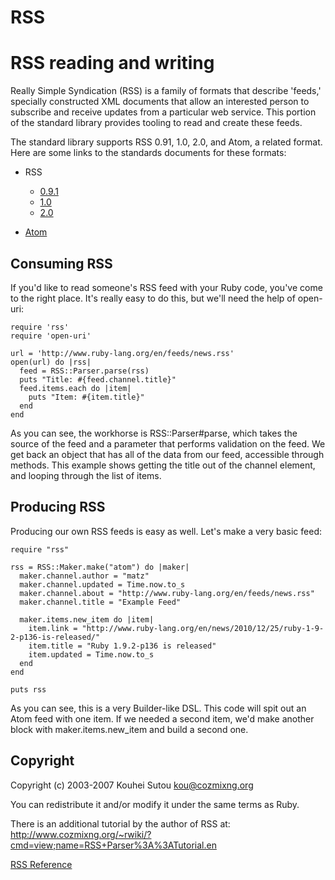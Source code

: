 # RSS

# RSS reading and writing

Really Simple Syndication (RSS) is a family of formats that describe 'feeds,'
specially constructed XML documents that allow an interested person to
subscribe and receive updates from a particular web service. This portion of
the standard library provides tooling to read and create these feeds.

The standard library supports RSS 0.91, 1.0, 2.0, and Atom, a related format.
Here are some links to the standards documents for these formats:

*   RSS
    *   [0.9.1](http://www.rssboard.org/rss-0-9-1-netscape)
    *   [1.0](http://web.resource.org/rss/1.0/)
    *   [2.0](http://www.rssboard.org/rss-specification)

*   [Atom](http://tools.ietf.org/html/rfc4287)


## Consuming RSS

If you'd like to read someone's RSS feed with your Ruby code, you've come to
the right place. It's really easy to do this, but we'll need the help of
open-uri:

    require 'rss'
    require 'open-uri'

    url = 'http://www.ruby-lang.org/en/feeds/news.rss'
    open(url) do |rss|
      feed = RSS::Parser.parse(rss)
      puts "Title: #{feed.channel.title}"
      feed.items.each do |item|
        puts "Item: #{item.title}"
      end
    end

As you can see, the workhorse is RSS::Parser#parse, which takes the source of
the feed and a parameter that performs validation on the feed. We get back an
object that has all of the data from our feed, accessible through methods.
This example shows getting the title out of the channel element, and looping
through the list of items.

## Producing RSS

Producing our own RSS feeds is easy as well. Let's make a very basic feed:

    require "rss"

    rss = RSS::Maker.make("atom") do |maker|
      maker.channel.author = "matz"
      maker.channel.updated = Time.now.to_s
      maker.channel.about = "http://www.ruby-lang.org/en/feeds/news.rss"
      maker.channel.title = "Example Feed"

      maker.items.new_item do |item|
        item.link = "http://www.ruby-lang.org/en/news/2010/12/25/ruby-1-9-2-p136-is-released/"
        item.title = "Ruby 1.9.2-p136 is released"
        item.updated = Time.now.to_s
      end
    end

    puts rss

As you can see, this is a very Builder-like DSL. This code will spit out an
Atom feed with one item. If we needed a second item, we'd make another block
with maker.items.new_item and build a second one.

## Copyright

Copyright (c) 2003-2007 Kouhei Sutou <kou@cozmixng.org>

You can redistribute it and/or modify it under the same terms as Ruby.

There is an additional tutorial by the author of RSS at:
http://www.cozmixng.org/~rwiki/?cmd=view;name=RSS+Parser%3A%3ATutorial.en

[RSS Reference](https://ruby-doc.org/stdlib-2.5.0/libdoc/rss/rdoc/RSS.html)
